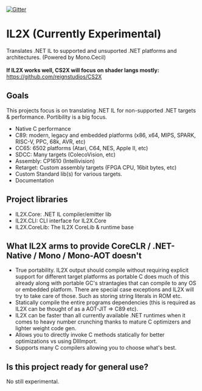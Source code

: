 [![Gitter](https://badges.gitter.im/IL2X/community.svg)](https://gitter.im/IL2X/community?utm_source=badge&utm_medium=badge&utm_campaign=pr-badge)

# IL2X (Currently Experimental)
Translates .NET IL to supported and unsuported .NET platforms and architectures. (Powered by Mono.Cecil)<br><br>
<b>If IL2X works well, CS2X will focus on shader langs mostly:</b> https://github.com/reignstudios/CS2X

## Goals
This projects focus is on translating .NET IL for non-supported .NET targets & performance. Portibility is a big focus.
* Native C performance
* C89: modern, legacy and embedded platforms (x86, x64, MIPS, SPARK, RISC-V, PPC, 68k, AVR, etc)
* CC65: 6502 platforms (Atari, C64, NES, Apple II, etc)
* SDCC: Many targets (ColecoVision, etc)
* Assembly: CP1610 (Intellivision)
* Retarget: Custom assembly targets (FPGA CPU, 16bit bytes, etc)
* Custom Standard lib(s) for various targets.
* Documentation

## Project libraries
* IL2X.Core: .NET IL compiler/emitter lib
* IL2X.CLI: CLI interface for IL2X.Core
* IL2X.CoreLib: The IL2X CoreLib & runtime base

## What IL2X arms to provide CoreCLR / .NET-Native / Mono / Mono-AOT doesn't
* True portability. IL2X output should compile without requiring explicit support for different target platforms as portable C does much of this already along with portable GC's strantagies that can compile to any OS or embedded platform. There are special case exceptions and IL2X will try to take care of those. Such as storing string literals in ROM etc.
* Statically compile the entire programs dependencies (this is required as IL2X can be thought of as a AOT-JIT => C89 etc).
* IL2X can be faster than all currently available .NET runtimes when it comes to heavy number crunching thanks to mature C optimizers and lighter weight code gen.
* Allows you to directly invoke C methods statically for better optimizations vs using DllImport.
* Supports many C compilers allowing you to choose what's best.

## Is this project ready for general use?
No still experimental.